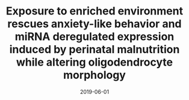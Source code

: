 ---
title: Exposure to enriched environment rescues anxiety-like behavior and miRNA deregulated expression induced by perinatal malnutrition while altering oligodendrocyte morphology
author: 
date: '2019-06-01'
slug: enriched-environment
categories:
  - Publication
tags:
  - early life stress
  - hypothalamus
  - prefrontal cortex
  - undernutrition
#authors:
doi: 'https://doi.org/10.1145/3368555.3384453'
publishDate: '2020-04-03T16:08:45+10:00'
publication_types:
  - '2'
publication: '*Neuroscience*'
publication_short: '*Neuroscience*'
abstract: ''
summary: ''
featured: no
url_pdf: 
url_code: ~
url_dataset: ~
url_poster: ~
url_project: ~
url_slides: ~
url_source: ~
url_video: ~
image:
  caption: ''
focal_point: ''
preview_only: no
projects: []
slides: ''
---